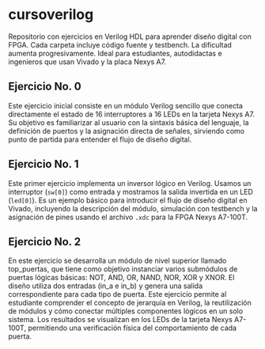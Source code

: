 # cursoverilog
Repositorio con ejercicios en Verilog HDL para aprender diseño digital con FPGA. Cada carpeta incluye código fuente y testbench. La dificultad aumenta progresivamente. Ideal para estudiantes, autodidactas e ingenieros que usan Vivado y la placa Nexys A7.

## Ejercicio No. 0
Este ejercicio inicial consiste en un módulo Verilog sencillo que conecta directamente el estado de 16 interruptores a 16 LEDs en la tarjeta Nexys A7. Su objetivo es familiarizar al usuario con la sintaxis básica del lenguaje, la definición de puertos y la asignación directa de señales, sirviendo como punto de partida para entender el flujo de diseño digital.

## Ejercicio No. 1
Este primer ejercicio implementa un inversor lógico en Verilog. Usamos un interruptor (`sw[0]`) como entrada y mostramos la salida invertida en un LED (`led[0]`). Es un ejemplo básico para introducir el flujo de diseño digital en Vivado, incluyendo la descripción del módulo, simulación con testbench y la asignación de pines usando el archivo `.xdc` para la FPGA Nexys A7-100T.

## Ejercicio No. 2
En este ejercicio se desarrolla un módulo de nivel superior llamado top_puertas, que tiene como objetivo instanciar varios submódulos de puertas lógicas básicas: NOT, AND, OR, NAND, NOR, XOR y XNOR. El diseño utiliza dos entradas (in_a e in_b) y genera una salida correspondiente para cada tipo de puerta. Este ejercicio permite al estudiante comprender el concepto de jerarquía en Verilog, la reutilización de módulos y cómo conectar múltiples componentes lógicos en un solo sistema. Los resultados se visualizan en los LEDs de la tarjeta Nexys A7-100T, permitiendo una verificación física del comportamiento de cada puerta.
